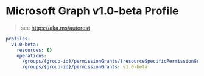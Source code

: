# Microsoft Graph v1.0-beta Profile

> see https://aka.ms/autorest

``` yaml
profiles:
  v1.0-beta:
    resources: {}
    operations:
      /groups/{group-id}/permissionGrants/{resourceSpecificPermissionGrant-id}: v1.0-beta
      /groups/{group-id}/permissionGrants: v1.0-beta

```
